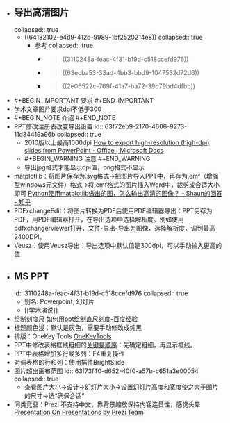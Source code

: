 - ## 导出高清图片
  collapsed:: true
	- ((64182102-e4d9-412b-9989-1bf2520214e8))
	  collapsed:: true
		- 参考
		  collapsed:: true
			- >((3110248a-feac-4f31-b19d-c518ccefd976))
			- >((63ecba53-33ad-4bb3-bbd9-1047532d72d6))
			- >((2e06522c-769f-41a7-ba72-39d79bd4dfbb))
- #+BEGIN_IMPORTANT
  要求
  #+END_IMPORTANT
- 学术文章图片要求dpi不低于300
- #+BEGIN_NOTE
  介绍
  #+END_NOTE
- PPT修改注册表改变导出设置
  id:: 63f72eb9-2170-4606-9273-11d34419a96b
  collapsed:: true
	- 2010版以上最高1000dpi [How to export high-resolution (high-dpi) slides from PowerPoint - Office | Microsoft Docs](https://docs.microsoft.com/en-us/office/troubleshoot/powerpoint/change-export-slide-resolution)
	- #+BEGIN_WARNING
	  注意
	  #+END_WARNING
	- 导出jpg格式才能显示dpi值，png格式不显示
- matplotlib：将图片保存为.svg格式->把图片导入PPT中，再存为.emf（增强型windows元文件）格式->将.emf格式的图片插入Word中，裁剪成合适大小即可 [Python使用matplotlib做出的图，怎么输出高清的图像？ - Shaun的回答 - 知乎](https://www.zhihu.com/question/50975356/answer/2092969593)
- PDFxchangeEdit：将图片转换为PDF后使用PDF编辑器导出：PPT另存为PDF，用PDF编辑器打开，在导出选项中选择解析度。例如使用pdfxchangerviewer打开，文件-导出-导出为图像，选择解析度，调到最高2400DPI。
- Veusz：使用Veusz导出：导出选项中默认值是300dpi，可以手动输入更高的值
- ## MS PPT
  id:: 3110248a-feac-4f31-b19d-c518ccefd976
  collapsed:: true
	- 别名: Powerpoint, 幻灯片
	- [[学术演说]]
- 绘制刻度尺 [如何用ppt绘制直尺刻度-百度经验](https://jingyan.baidu.com/article/e52e3615a1d08c40c60c5132.html)
- 标题颜色浅：默认是灰色，需要手动修改成纯黑
- 排版：OneKey Tools [OneKeyTools](http://oktools.xyz/)
- PPT中修改表格框线粗细的[关键是顺序](https://zhidao.baidu.com/question/343141671.html)：先确定粗细，再显示框线。
- PPT中表格增加多行或多列：F4重复操作
- 对调表格的行和列：使用插件BrightSlide
- 图片超出画布范围
  id:: 63f73f40-d652-40f0-a57b-c651a3e00054
  collapsed:: true
	- 查看图片大小->设计->幻灯片大小->设置幻灯片高度和宽度使之大于图片的尺寸->选“确保合适”
- 同类竞品：Prezi 不支持中文，靠背景缩放保持内容连贯性，感觉头晕 [Presentation On Presentations by Prezi Team](https://prezi.com/mkg9y_pl1cxd/presentation-on-presentations/)